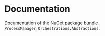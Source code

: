 # Documentation

Documentation of the NuGet package bundle `ProcessManager.Orchestrations.Abstractions`.
